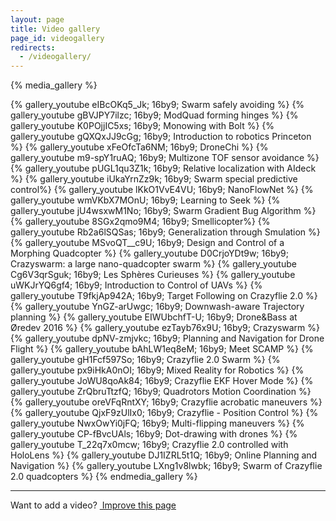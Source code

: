 ```yaml
---
layout: page
title: Video gallery
page_id: videogallery
redirects:
  - /videogallery/
---
```


{% media_gallery %}


{% gallery_youtube eIBcOKq5_Jk; 16by9; Swarm safely avoiding %}
{% gallery_youtube gBVJPY7ilzc; 16by9; ModQuad forming hinges %}
{% gallery_youtube K0POjjIC5xs; 16by9; Monowing with Bolt %}
{% gallery_youtube gQXQxJJ9cGg; 16by9; Introduction to robotics Princeton %}
{% gallery_youtube xFeOfcTa6NM; 16by9; DroneChi %}
{% gallery_youtube m9-spY1ruAQ; 16by9; Multizone TOF sensor avoidance %}
{% gallery_youtube pUGL1qu3Z1k; 16by9; Relative localization with AIdeck %}
{% gallery_youtube iUkaYrnZz9k; 16by9; Swarm special predictive control%}
{% gallery_youtube lKkO1VvE4VU; 16by9; NanoFlowNet %}
{% gallery_youtube wmVKbX7MOnU; 16by9; Learning to Seek %}
{% gallery_youtube jU4wsxwM1No; 16by9; Swarm Gradient Bug Algorithm %}
{% gallery_youtube 8SGx2qmo9M4; 16by9; Smellicopter%}
{% gallery_youtube Rb2a6lSQSas; 16by9; Generalization through Smulation %}
{% gallery_youtube MSvoQT__c9U; 16by9; Design and Control of a Morphing Quadcopter %}
{% gallery_youtube D0CrjoYDt9w; 16by9; Crazyswarm: a large nano-quadcopter swarm %}
{% gallery_youtube Cg6V3qrSguk; 16by9; Les Sphères Curieuses  %}
{% gallery_youtube uWKJrYQ6gf4; 16by9; Introduction to Control of UAVs  %}
{% gallery_youtube T9fkjAp942A; 16by9; Target Following on Crazyflie 2.0 %}
{% gallery_youtube YnGZ-arUwgc; 16by9; Downwash-aware Trajectory planning %}
{% gallery_youtube EIWUbchfT-U; 16by9; Drone&Bass at Øredev 2016 %}
{% gallery_youtube ezTayb76x9U; 16by9; Crazyswarm %}
{% gallery_youtube dpNV-zmjvkc; 16by9; Planning and Navigation for Drone Flight %}
{% gallery_youtube bAhLW1eq8eM; 16by9; Meet SCAMP %}
{% gallery_youtube gH1Fcf597So; 16by9; Crazyflie 2.0 Swarm %}
{% gallery_youtube px9iHkA0nOI; 16by9; Mixed Reality for Robotics %}
{% gallery_youtube JoWU8qoAk84; 16by9; Crazyflie EKF Hover Mode %}
{% gallery_youtube ZrQbruTtzfQ; 16by9; Quadrotors Motion Coordination %}
{% gallery_youtube oreVFqRntXY; 16by9; Crazyflie acrobatic maneuvers %}
{% gallery_youtube QjxF9zUlIx0; 16by9; Crazyflie - Position Control %}
{% gallery_youtube NwxOwYi0jFQ; 16by9; Multi-flipping maneuvers %}
{% gallery_youtube CP-fBvcUAls; 16by9; Dot-drawing with drones %}
{% gallery_youtube T_22q7x0mcw; 16by9; Crazyflie 2.0 controlled with HoloLens %}
{% gallery_youtube DJ1IZRL5t1Q; 16by9; Online Planning and Navigation %}
{% gallery_youtube LXng1v8lwbk; 16by9; Swarm of Crazyflie 2.0 quadcopters %}
{% endmedia_gallery %}

---
<div class="col-md-12">
  <p class="text-right">Want to add a video? <a href="https://github.com/bitcraze/bitcraze-website/edit/master/src/{{page.path}}"><i class="fa-solid fa-pencil"></i> &nbsp;Improve this page</a></p>
</div>
